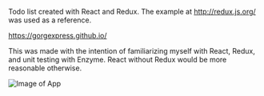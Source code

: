 Todo list created with React and Redux. The example at http://redux.js.org/ 
was used as a reference.

https://gorgexpress.github.io/

This was made with the intention of familiarizing myself with 
React, Redux, and unit testing with Enzyme. React without Redux
would be more reasonable otherwise.


![Image of App](https://i.imgur.com/WQVCopP.png)
